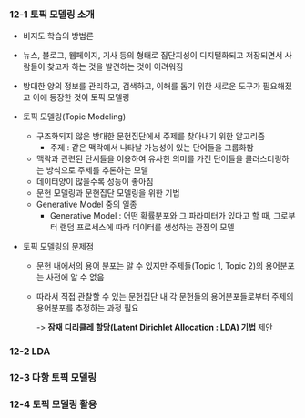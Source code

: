 ### 12-1 토픽 모델링 소개

+ 비지도 학습의 방법론

+ 뉴스, 블로그, 웹페이지, 기사 등의 형태로 집단지성이 디지털화되고 저장되면서 사람들이 찾고자 하는 것을 발견하는 것이 어려워짐

+ 방대한 양의 정보를 관리하고, 검색하고, 이해를 돕기 위한 새로운 도구가 필요해졌고 이에 등장한 것이 토픽 모델링

+ 토픽 모델링(Topic Modeling)

  + 구조화되지 않은 방대한 문헌집단에서 주제를 찾아내기 위한 알고리즘
    + 주제 : 같은 맥락에서 나타날 가능성이 있는 단어들을 그룹화함
  + 맥락과 관련된 단서들을 이용하여 유사한 의미를 가진 단어들을 클러스터링하는 방식으로 주제를 추론하는 모델
  + 데이터양이 많을수록 성능이 좋아짐
  + 문헌 모델링과 문헌집단 모델링을 위한 기법
  + Generative Model 중의 일종
    + Generative Model : 어떤 확률분포와 그 파라미터가 있다고 할 때, 그로부터 랜덤 프로세스에 따라 데이터를 생성하는 관점의 모델

+ 토픽 모델링의 문제점

  + 문헌 내에서의 용어 분포는 알 수 있지만 주제들(Topic 1, Topic 2)의 용어분포는 사전에 알 수 없음

  + 따라서 직접 관찰할 수 있는 문헌집단 내 각 문헌들의 용어분포들로부터 주제의 용어분포를 추정하는 과정 필요

    -> **잠재 디리클레 할당(Latent Dirichlet Allocation : LDA) 기법** 제안

### 12-2 LDA

### 12-3 다항 토픽 모델링

### 12-4 토픽 모델링 활용

